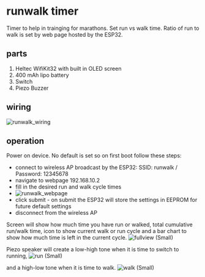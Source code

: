 # runwalk timer

Timer to help in trainging for marathons.  Set run vs walk time.  Ratio of run to walk is set by web page hosted by the ESP32.

## parts ##

1.  Heltec WifiKit32 with built in OLED screen
2.  400 mAh lipo battery
3.  Switch
4.  Piezo Buzzer

## wiring ##
![runwalk_wiring](https://user-images.githubusercontent.com/31633408/149828180-8af3a792-5669-4ec4-a0bd-a1322456ff0b.png)

## operation ##
Power on device.  No default is set so on first boot follow these steps:
* connect to wireless AP broadcast by the ESP32:  SSID: runwalk / Password: 12345678
* navigate to webpage 192.168.10.2
* fill in the desired run and walk cycle times
* ![runwalk_webpage](https://user-images.githubusercontent.com/31633408/149831297-ac54bf85-75d3-43a2-b175-71692c70dc11.png)
* click submit - on submit the ESP32 will store the settings in EEPROM for future default settings
* disconnect from the wireless AP

Screen will show how much time you have run or walked, total cumulative run/walk time, icon to show current walk or run cycle and a bar chart to show how much time is left in the current cycle.
![fullview (Small)](https://user-images.githubusercontent.com/31633408/149832136-0254f9f4-8c5d-4b21-9566-c85df9cf81ec.JPEG)

Piezo speaker will create a low-high tone when it is time to switch to running, 
![run (Small)](https://user-images.githubusercontent.com/31633408/149831785-96f403c7-1e53-49bb-bdad-b1cc973cbb3c.JPEG)

and a high-low tone when it is time to walk.
![walk (Small)](https://user-images.githubusercontent.com/31633408/149831801-0520bf64-e152-4495-970b-30c22a2afd0c.JPEG)


